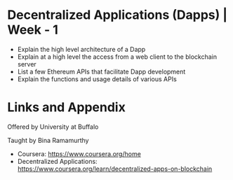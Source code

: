 # Decentralized Applications (Dapps) | Week - 1

* Explain the high level architecture of a Dapp
* Explain at a high level the access from a web client to the blockchain server
* List a few Ethereum APIs that facilitate Dapp development
* Explain the functions and usage details of various APIs


Links and Appendix
========================================================
Offered by University at Buffalo

Taught by Bina Ramamurthy


- Coursera: https://www.coursera.org/home
- Decentralized Applications: https://www.coursera.org/learn/decentralized-apps-on-blockchain
